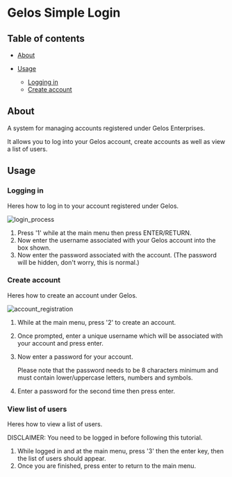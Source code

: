 # Gelos Simple Login

## Table of contents
- [About](https://github.com/gelos-team/gelos-simple-login#about)
- [Usage](https://github.com/gelos-team/gelos-simple-login?tab=readme-ov-file#usage)

    - [Logging in](https://github.com/gelos-team/gelos-simple-login?tab=readme-ov-file#logging-in)
    - [Create account](https://github.com/gelos-team/gelos-simple-login/blob/development/README.md#create-account)

## About

A system for managing accounts registered under Gelos Enterprises.

It allows you to log into your Gelos account, create accounts as well as view a list of users.


## Usage

### Logging in

Heres how to log in to your account registered under Gelos.

![login_process](https://github.com/user-attachments/assets/3f4ddcfd-a5e9-4735-be58-db12cfcecfce)


1. Press '1' while at the main menu then press ENTER/RETURN.
2. Now enter the username associated with your Gelos account into the box shown.
3. Now enter the password associated with the account. (The password will be hidden, don't worry, this is normal.)


### Create account

Heres how to create an account under Gelos.

![account_registration](https://github.com/user-attachments/assets/d435b361-b93a-4d72-9d33-4b41302a9f00)


1. While at the main menu, press '2' to create an account.
2. Once prompted, enter a unique username which will be associated with your account and press enter.
3. Now enter a password for your account. 

    Please note that the password needs to be 8 characters minimum and must contain lower/uppercase letters, numbers and symbols.
4. Enter a password for the second time then press enter.


### View list of users

Heres how to view a list of users.

DISCLAIMER: You need to be logged in before following this tutorial.

1. While logged in and at the main menu, press '3' then the enter key, then the list of users should appear.
2. Once you are finished, press enter to return to the main menu.